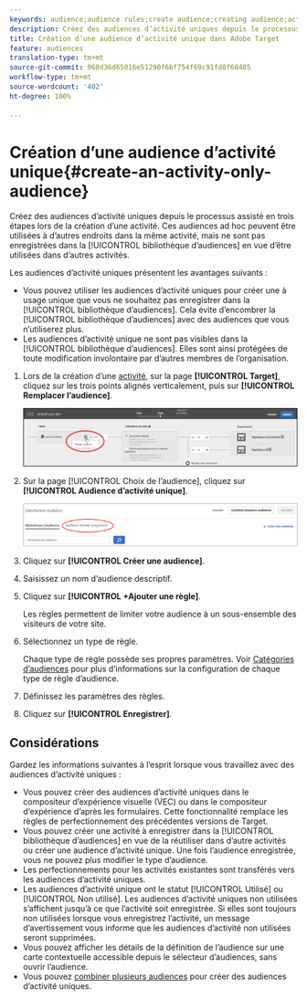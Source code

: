 ```yaml
---
keywords: audience;audience rules;create audience;creating audience;activity only;activity-only;adhoc
description: Créez des audiences d’activité uniques depuis le processus assisté en trois étapes Adobe Target lors de la création d’une activité. Ces audiences ad hoc peuvent être utilisées à d’autres endroits dans la même activité, mais ne sont pas enregistrées dans la bibliothèque d’audiences en vue d’être utilisées dans d’autres activités.
title: Création d’une audience d’activité unique dans Adobe Target
feature: audiences
translation-type: tm+mt
source-git-commit: 968d36d65016e51290f6bf754f69c91fd8f68405
workflow-type: tm+mt
source-wordcount: '402'
ht-degree: 100%

---
```



# Création d’une audience d’activité unique{#create-an-activity-only-audience}

Créez des audiences d’activité uniques depuis le processus assisté en trois étapes lors de la création d’une activité. Ces audiences ad hoc peuvent être utilisées à d’autres endroits dans la même activité, mais ne sont pas enregistrées dans la [!UICONTROL bibliothèque d’audiences] en vue d’être utilisées dans d’autres activités.

Les audiences d’activité uniques présentent les avantages suivants :

* Vous pouvez utiliser les audiences d’activité uniques pour créer une à usage unique que vous ne souhaitez pas enregistrer dans la [!UICONTROL bibliothèque d’audiences]. Cela évite d’encombrer la [!UICONTROL bibliothèque d’audiences] avec des audiences que vous n’utiliserez plus.
* Les audiences d’activité unique ne sont pas visibles dans la [!UICONTROL bibliothèque d’audiences]. Elles sont ainsi protégées de toute modification involontaire par d’autres membres de l’organisation.

1. Lors de la création d’une [activité](/help/c-activities/activities.md#concept_D317A95A1AB54674BA7AB65C7985BA03), sur la page **[!UICONTROL Target]**, cliquez sur les trois points alignés verticalement, puis sur **[!UICONTROL Remplacer l’audience]**.

   ![Résultat d’étape](assets/edit_audience.png)

1. Sur la page [!UICONTROL Choix de l’audience], cliquez sur **[!UICONTROL Audience d’activité unique]**.

   ![](assets/activity-only-aud.png)

1. Cliquez sur **[!UICONTROL Créer une audience]**.
1. Saisissez un nom d’audience descriptif.
1. Cliquez sur **[!UICONTROL +Ajouter une règle]**.

   Les règles permettent de limiter votre audience à un sous-ensemble des visiteurs de votre site.

1. Sélectionnez un type de règle.

   Chaque type de règle possède ses propres paramètres. Voir [Catégories d’audiences](/help/c-target/c-audiences/c-target-rules/target-rules.md#concept_E3A77E42F1644503A829B5107B20880D) pour plus d’informations sur la configuration de chaque type de règle d’audience.

1. Définissez les paramètres des règles.
1. Cliquez sur **[!UICONTROL Enregistrer]**.

## Considérations

Gardez les informations suivantes à l’esprit lorsque vous travaillez avec des audiences d’activité uniques :

* Vous pouvez créer des audiences d’activité uniques dans le compositeur d’expérience visuelle (VEC) ou dans le compositeur d’expérience d’après les formulaires. Cette fonctionnalité remplace les règles de perfectionnement des précédentes versions de Target.
* Vous pouvez créer une activité à enregistrer dans la [!UICONTROL bibliothèque d’audiences] en vue de la réutiliser dans d’autre activités ou créer une audience d’activité unique. Une fois l’audience enregistrée, vous ne pouvez plus modifier le type d’audience.
* Les perfectionnements pour les activités existantes sont transférés vers les audiences d’activité uniques.
* Les audiences d’activité unique ont le statut [!UICONTROL Utilisé] ou [!UICONTROL Non utilisé]. Les audiences d’activité uniques non utilisées s’affichent jusqu’à ce que l’activité soit enregistrée. Si elles sont toujours non utilisées lorsque vous enregistrez l’activité, un message d’avertissement vous informe que les audiences d’activité non utilisées seront supprimées.
* Vous pouvez afficher les détails de la définition de l’audience sur une carte contextuelle accessible depuis le sélecteur d’audiences, sans ouvrir l’audience.
* Vous pouvez [combiner plusieurs audiences](/help/c-target/combining-multiple-audiences.md#concept_A7386F1EA4394BD2AB72399C225981E5) pour créer des audiences d’activité uniques.

